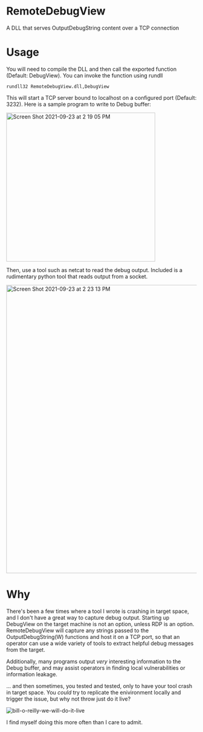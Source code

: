 # RemoteDebugView
A DLL that serves OutputDebugString content over a TCP connection

# Usage
You will need to compile the DLL and then call the exported function (Default: DebugView). You can invoke the function using rundll

```
rundll32 RemoteDebugView.dll,DebugView
```

This will start a TCP server bound to localhost on a configured port (Default: 3232). Here is a sample program to write to Debug buffer:

<img width="394" alt="Screen Shot 2021-09-23 at 2 19 05 PM" src="https://user-images.githubusercontent.com/61955543/134562933-dfd4f931-c30a-41ec-bd27-9641dd217861.png">


Then, use a tool such as netcat to read the debug output. Included is a rudimentary python tool that reads output from a socket.


<img width="763" alt="Screen Shot 2021-09-23 at 2 23 13 PM" src="https://user-images.githubusercontent.com/61955543/134562733-ceed0078-57f7-45a8-8b24-64fa26b2eec4.png">


# Why
There's been a few times where a tool I wrote is crashing in target space, and I don't have a great way to capture debug output. Starting up DebugView on the target machine is not an option, unless RDP is an option. RemoteDebugView will capture any strings passed to the OutputDebugString(W) functions and host it on a TCP port, so that an operator can use a wide variety of tools to extract helpful debug messages from the target.

Additionally, many programs output *very* interesting information to the Debug buffer, and may assist operators in finding local vulnerabilities or information leakage.


... and then sometimes, you tested and tested, only to have your tool crash in target space. You *could* try to replicate the enivironment locally and trigger the issue, but why not throw just do it live?


![bill-o-reilly-we-will-do-it-live](https://user-images.githubusercontent.com/61955543/134563891-bfb5bc5f-b39a-4a6c-a26f-4612678d1535.gif)

I find myself doing this more often than I care to admit.